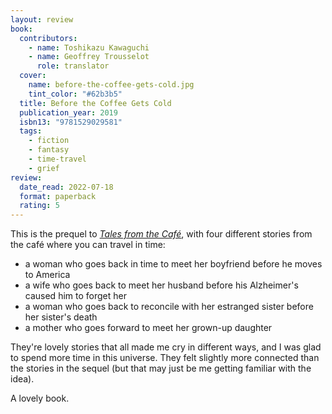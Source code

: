 ```yaml
---
layout: review
book:
  contributors:
    - name: Toshikazu Kawaguchi
    - name: Geoffrey Trousselot
      role: translator
  cover:
    name: before-the-coffee-gets-cold.jpg
    tint_color: "#62b3b5"
  title: Before the Coffee Gets Cold
  publication_year: 2019
  isbn13: "9781529029581"
  tags:
    - fiction
    - fantasy
    - time-travel
    - grief
review:
  date_read: 2022-07-18
  format: paperback
  rating: 5
---
```


This is the prequel to [*Tales from the Café*](/reviews/before-the-coffee-gets-cold-tales-from-the-cafe/), with four different stories from the café where you can travel in time:

*   a woman who goes back in time to meet her boyfriend before he moves to America
*   a wife who goes back to meet her husband before his Alzheimer's caused him to forget her
*   a woman who goes back to reconcile with her estranged sister before her sister's death
*   a mother who goes forward to meet her grown-up daughter

They're lovely stories that all made me cry in different ways, and I was glad to spend more time in this universe.
They felt slightly more connected than the stories in the sequel (but that may just be me getting familiar with the idea).

A lovely book.

